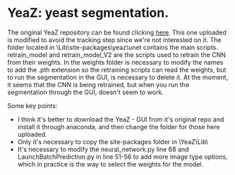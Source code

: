 # YeaZ: yeast segmentation.

The original YeaZ repository can be found clicking [here](https://github.com/rahi-lab/YeaZ-GUI). This one uploaded is modified to avoid the tracking step since we're not interested on it. The folder located in \Lib\site-packages\yeaz\unet contains the main scripts.
retrain_model and retrain_model_V2 are the scripts used to retrain the CNN from their weights. In the weights folder is necessary to modify the names to add the .pth extension so the retraining scripts can read the weights, but to run the segmentation in the GUI, is necessary to delete it.
At the moment, it seems that the CNN is being retrained, but when you run the segmentation through the GUI, doesn't seem to work. 

Some key points:
- I think it's better to download the YeaZ - GUI from it's original repo and install it through anaconda, and then change the folder for those here uploaded.
- Only it's necessary to copy the site-packages folder in \YeaZ\Lib\
- It's necessary to modify the neural_network.py line 68 and LaunchBatchPrediction.py in line 51-56 to add more image type options, which in practice is the way to select the weights for the model.

